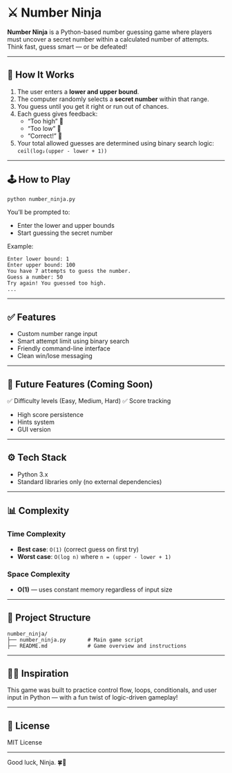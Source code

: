 # ⚔️ Number Ninja

**Number Ninja** is a Python-based number guessing game where players must uncover a secret number within a calculated number of attempts. Think fast, guess smart — or be defeated!

---

## 🧠 How It Works

1. The user enters a **lower and upper bound**.
2. The computer randomly selects a **secret number** within that range.
3. You guess until you get it right or run out of chances.
4. Each guess gives feedback:
   - “Too high” 🔺
   - “Too low” 🔻
   - “Correct!” 🎯
5. Your total allowed guesses are determined using binary search logic: `ceil(log₂(upper - lower + 1))`

---

## 🕹️ How to Play

```bash
python number_ninja.py
```

You’ll be prompted to:
- Enter the lower and upper bounds
- Start guessing the secret number

Example:
```
Enter lower bound: 1
Enter upper bound: 100
You have 7 attempts to guess the number.
Guess a number: 50
Try again! You guessed too high.
...
```

---

## ✅ Features
- Custom number range input
- Smart attempt limit using binary search
- Friendly command-line interface
- Clean win/lose messaging

---

## 🚀 Future Features (Coming Soon)
✅ Difficulty levels (Easy, Medium, Hard)
✅ Score tracking
- High score persistence
- Hints system
- GUI version

---

## ⚙️ Tech Stack
- Python 3.x
- Standard libraries only (no external dependencies)

---

## 📊 Complexity

### Time Complexity
- **Best case**: `O(1)` (correct guess on first try)
- **Worst case**: `O(log n)` where `n = (upper - lower + 1)`

### Space Complexity
- **O(1)** — uses constant memory regardless of input size

---

## 📁 Project Structure
```
number_ninja/
├── number_ninja.py       # Main game script
├── README.md             # Game overview and instructions
```

---

## 🧙‍♂️ Inspiration
This game was built to practice control flow, loops, conditionals, and user input in Python — with a fun twist of logic-driven gameplay!

---

## 📜 License
MIT License

---

Good luck, Ninja. 🍀🥷

